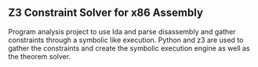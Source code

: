 ## Z3 Constraint Solver for x86 Assembly

Program analysis project to use Ida and parse disassembly and gather constraints through a symbolic like execution.
Python and z3 are used to gather the constraints and create the symbolic execution engine as well as the theorem solver.
